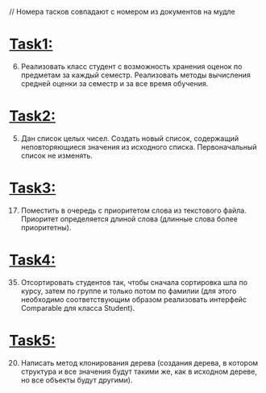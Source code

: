 // Номера тасков совпадают с номером из документов на мудле
# [Task1:](https://github.com/equescodebelike/aisd-2sem/tree/main/src/task2_1)
6.	Реализовать класс студент с возможность хранения оценок по предметам за каждый семестр. Реализовать методы вычисления средней оценки за семестр и за все время обучения.
# [Task2:](https://github.com/equescodebelike/aisd-2sem/tree/main/src/task2_2)
5.	Дан список целых чисел. Создать новый список, содержащий неповторяющиеся значения из исходного списка. Первоначальный список не изменять.
# [Task3:](https://github.com/equescodebelike/aisd-2sem/tree/main/src/task2_3)
17. Поместить в очередь с приоритетом слова из текстового файла. Приоритет определяется длиной слова (длинные слова более приоритетны).
# [Task4:](https://github.com/equescodebelike/aisd-2sem/tree/main/src/task2_4)
35. Отсортировать студентов так, чтобы сначала сортировка шла по курсу, затем по группе и только потом по фамилии (для этого необходимо соответствующим образом реализовать интерфейс Comparable<Student> для класса Student).
# [Task5:](https://github.com/equescodebelike/aisd-2sem/tree/main/src/task2_5)
20. Написать метод клонирования дерева (создания дерева, в котором структура и все значения будут такими же, как в исходном дереве, но все объекты будут другими).


